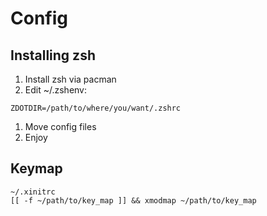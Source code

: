 # Config
## Installing zsh
1. Install zsh via pacman
2. Edit ~/.zshenv:
```
ZDOTDIR=/path/to/where/you/want/.zshrc
```
1. Move config files
2. Enjoy


## Keymap
```
~/.xinitrc
[[ -f ~/path/to/key_map ]] && xmodmap ~/path/to/key_map
```
